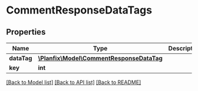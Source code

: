 # CommentResponseDataTags

## Properties
Name | Type | Description | Notes
------------ | ------------- | ------------- | -------------
**dataTag** | [**\Planfix\Model\CommentResponseDataTag**](CommentResponseDataTag.md) |  | [optional] 
**key** | **int** |  | [optional] 

[[Back to Model list]](../../README.md#documentation-for-models) [[Back to API list]](../../README.md#documentation-for-api-endpoints) [[Back to README]](../../README.md)

